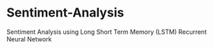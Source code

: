 # Sentiment-Analysis
Sentiment Analysis using Long Short Term Memory (LSTM) Recurrent Neural Network

